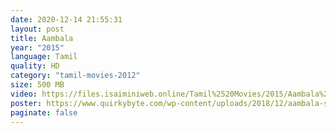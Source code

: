 ```yaml
---
date: 2020-12-14 21:55:31
layout: post
title: Aambala
year: "2015"
language: Tamil
quality: HD
category: "tamil-movies-2012"
size: 500 MB
video: https://files.isaiminiweb.online/Tamil%2520Movies/2015/Aambala%2520(2015)?rootId=0AHf2pL07ONScUk9PVA
poster: https://www.quirkybyte.com/wp-content/uploads/2018/12/aambala-songs-download.jpg
paginate: false
---
```

